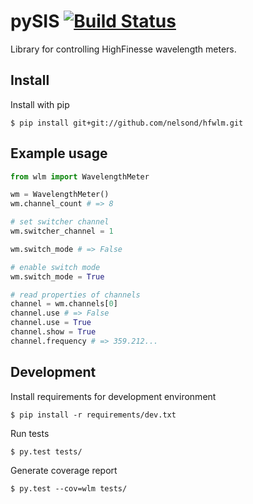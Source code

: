 # pySIS [![Build Status](https://travis-ci.org/nelsond/hfwlm.svg?branch=master)](https://travis-ci.org/nelsond/hfwlm)

Library for controlling HighFinesse wavelength meters.

## Install

Install with pip

```shell
$ pip install git+git://github.com/nelsond/hfwlm.git
```

## Example usage

```python
from wlm import WavelengthMeter

wm = WavelengthMeter()
wm.channel_count # => 8

# set switcher channel
wm.switcher_channel = 1

wm.switch_mode # => False

# enable switch mode
wm.switch_mode = True

# read properties of channels
channel = wm.channels[0]
channel.use # => False
channel.use = True
channel.show = True
channel.frequency # => 359.212...
```

## Development

Install requirements for development environment

```shell
$ pip install -r requirements/dev.txt
```

Run tests

```shell
$ py.test tests/
```

Generate coverage report

```shell
$ py.test --cov=wlm tests/
```
